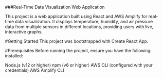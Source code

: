 ###Real-Time Data Visualization Web Application

This project is a web application built using React and AWS Amplify for real-time data visualization. It displays temperature, humidity, and air pressure data from multiple sensors in different locations, providing users with live, interactive graphs.

#Getting Started
This project was bootstrapped with Create React App.

#Prerequisites
Before running the project, ensure you have the following installed:

Node.js (v12 or higher)
npm (v6 or higher)
AWS CLI (configured with your credentials)
AWS Amplify CLI
